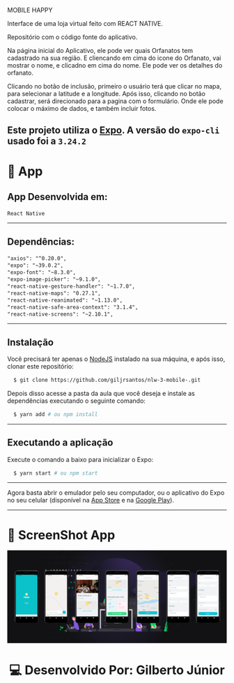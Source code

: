 MOBILE HAPPY

Interface de uma loja virtual feito com REACT NATIVE. 

Repositório com o código fonte do aplicativo. 

Na página inicial do Aplicativo, ele pode ver quais Orfanatos tem cadastrado na sua região. E cliencando em cima do icone do Orfanato, vai mostrar o nome, e clicadno em cima do nome. Ele pode ver os detalhes do orfanato.

Clicando no botão de inclusão, primeiro o usuário terá que clicar no mapa, para selecionar a latitude e a longitude. Após isso, clicando no botão cadastrar, será direcionado para a pagina com o formulário. Onde ele pode colocar o máximo de dados, e também incluir fotos.

Este projeto utiliza o [Expo](https://expo.io/). A versão do `expo-cli` usado foi a `3.24.2`
---
# 📱 App
## App Desenvolvida em:
    React Native
---
## Dependências: 

    "axios": "^0.20.0",
    "expo": "~39.0.2",
    "expo-font": "~8.3.0",
    "expo-image-picker": "~9.1.0",
    "react-native-gesture-handler": "~1.7.0",
    "react-native-maps": "0.27.1",
    "react-native-reanimated": "~1.13.0",
    "react-native-safe-area-context": "3.1.4",
    "react-native-screens": "~2.10.1",
---
## Instalação

Você precisará ter apenas o [NodeJS](https://nodejs.org) instalado na sua máquina, e após isso, clonar este repositório:
```sh
  $ git clone https://github.com/giljrsantos/nlw-3-mobile-.git
```

Depois disso acesse a pasta da aula que você deseja e instale as dependências executando o seguinte comando:
```sh
  $ yarn add # ou npm install
```
---
## Executando a aplicação

Execute o comando a baixo para inicializar o Expo:
```sh
  $ yarn start # ou npm start
```
---
Agora basta abrir o emulador pelo seu computador, ou o aplicativo do Expo no seu celular (disponível na [App Store](https://apps.apple.com/br/app/expo-client/id982107779) e na [Google Play](https://play.google.com/store/apps/details?id=host.exp.exponent&hl=pt_BR)).

---

# 📱 ScreenShot App
<p align="center">
<img src="./src/images/readme.jpg">
</p>
<h1 align="center">💻 Desenvolvido Por: Gilberto Júnior</h1>
